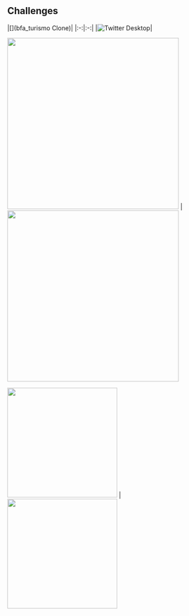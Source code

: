 # 

## Challenges

|[](bfa_turismo Clone)|
|:-:|:-:|
|![Twitter Desktop](bfa_turismo_clone/screen_shots/01gif.gif)|

 <img width="390px"  src="https://github.com/eliezerantonio/bfa_turismo-clone-/blob/main/bfa_turismo_clone/screen_shots/01gif.gif"> |  <img width="390"  src="https://github.com/eliezerantonio/bfa_turismo-clone-/blob/main/bfa_turismo_clone/screen_shots/02gif.gif">
 
 
  <img width="250px"  src="https://github.com/eliezerantonio/bfa_turismo-clone-/blob/main/bfa_turismo_clone/screen_shots/04.png">  |  <img width="250px"  src="https://github.com/eliezerantonio/bfa_turismo-clone-/blob/main/bfa_turismo_clone/screen_shots/05.png">

